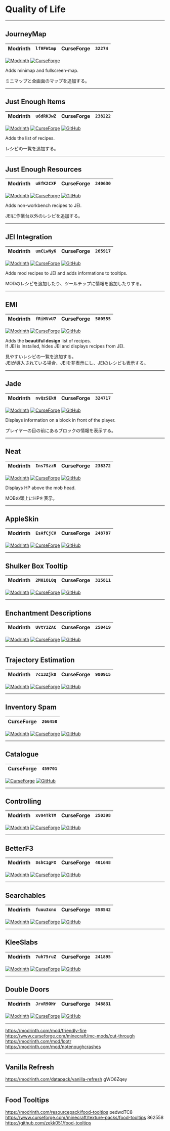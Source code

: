 # Quality of Life  

---

[journeymap_mr]: https://img.shields.io/modrinth/dt/lfHFW1mp?logo=modrinth
[journeymap_cf]: https://img.shields.io/curseforge/dt/32274?logo=curseforge

## JourneyMap  

  | Modrinth | `lfHFW1mp` | CurseForge | `32274`  |
  | :------: | :--------: | :--------: | :------: |  

  [![Modrinth][journeymap_mr]](https://modrinth.com/mod/journeymap)
  [![CurseForge][journeymap_cf]](https://curseforge.com/minecraft/mc-mods/journeymap)

  Adds minimap and fullscreen-map.  

  ミニマップと全画面のマップを追加する。  

---

[jei_mr]: https://img.shields.io/modrinth/dt/u6dRKJwZ?logo=modrinth
[jei_cf]: https://img.shields.io/curseforge/dt/238222?logo=curseforge
[jei_gh]: https://img.shields.io/github/last-commit/mezz/justenoughitems?logo=github

## Just Enough Items  

  | Modrinth | `u6dRKJwZ` | CurseForge | `238222` |
  | :------: | :--------: | :--------: | :------: |  

  [![Modrinth][jei_mr]](https://modrinth.com/mod/jei)
  [![CurseForge][jei_cf]](https://curseforge.com/minecraft/mc-mods/jei)
  [![GitHub][jei_gh]](https://github.com/mezz/justenoughitems)

  Adds the list of recipes.  

  レシピの一覧を追加する。  

---

[just-enough-resources-jer_mr]: https://img.shields.io/modrinth/dt/uEfK2CXF?logo=modrinth
[just-enough-resources-jer_cf]: https://img.shields.io/curseforge/dt/240630?logo=curseforge
[just-enough-resources-jer_gh]: https://img.shields.io/github/last-commit/way2muchnoise/justenoughresources?logo=github

## Just Enough Resources  

  | Modrinth | `uEfK2CXF` | CurseForge | `240630` |
  | :------: | :--------: | :--------: | :------: |  

  [![Modrinth][just-enough-resources-jer_mr]](https://modrinth.com/mod/just-enough-resources-jer)
  [![CurseForge][just-enough-resources-jer_cf]](https://curseforge.com/minecraft/mc-mods/just-enough-resources-jer)
  [![GitHub][just-enough-resources-jer_gh]](https://github.com/way2muchnoise/justenoughresources)

  Adds non-workbench recipes to JEI.  

  JEIに作業台以外のレシピを追加する。  

---

[jei-integration_mr]: https://img.shields.io/modrinth/dt/umCLwNyK?logo=modrinth
[jei-integration_cf]: https://img.shields.io/curseforge/dt/265917?logo=curseforge
[jei-integration_gh]: https://img.shields.io/github/last-commit/snowshock35/jei-integration?logo=github

## JEI Integration  

  | Modrinth | `umCLwNyK` | CurseForge | `265917` |
  | :------: | :--------: | :--------: | :------: |  

  [![Modrinth][jei-integration_mr]](https://modrinth.com/mod/jei-integration)
  [![CurseForge][jei-integration_cf]](https://curseforge.com/minecraft/mc-mods/jei-integration)
  [![GitHub][jei-integration_gh]](https://github.com/snowshock35/jei-integration)

  Adds mod recipes to JEI and adds informations to tooltips.  

  MODのレシピを追加したり、ツールチップに情報を追加したりする。  

---

[emi_mr]: https://img.shields.io/modrinth/dt/fRiHVvU7?logo=modrinth
[emi_cf]: https://img.shields.io/curseforge/dt/580555?logo=curseforge
[emi_gh]: https://img.shields.io/github/last-commit/emilyploszaj/emi?logo=github

## EMI  

  | Modrinth | `fRiHVvU7` | CurseForge | `580555` |
  | :------: | :--------: | :--------: | :------: |  

  [![Modrinth][emi_mr]](https://modrinth.com/mod/emi)
  [![CurseForge][emi_cf]](https://curseforge.com/minecraft/mc-mods/emi)
  [![GitHub][emi_gh]](https://github.com/emilyploszaj/emi)

  Adds the **beautiful design** list of recipes.  
  If JEI is installed, hides JEI and displays recipes from JEI.  

  見やすいレシピの一覧を追加する。  
  JEIが導入されている場合、JEIを非表示にし、JEIのレシピも表示する。  

---

[jade_mr]: https://img.shields.io/modrinth/dt/nvQzSEkH?logo=modrinth
[jade_cf]: https://img.shields.io/curseforge/dt/324717?logo=curseforge
[jade_gh]: https://img.shields.io/github/last-commit/snownee/jade?logo=github

## Jade  

  | Modrinth | `nvQzSEkH` | CurseForge | `324717` |
  | :------: | :--------: | :--------: | :------: |  

  [![Modrinth][jade_mr]](https://modrinth.com/mod/jade)
  [![CurseForge][jade_cf]](https://curseforge.com/minecraft/mc-mods/jade)
  [![GitHub][jade_gh]](https://github.com/snownee/jade)

  Displays information on a block in front of the player.  

  プレイヤーの目の前にあるブロックの情報を表示する。  

---

[neat_mr]: https://img.shields.io/modrinth/dt/Ins7SzzR?logo=modrinth
[neat_cf]: https://img.shields.io/curseforge/dt/238372?logo=curseforge
[neat_gh]: https://img.shields.io/github/last-commit/vazkiimods/neat?logo=github

## Neat  

  | Modrinth | `Ins7SzzR` | CurseForge | `238372` |
  | :------: | :--------: | :--------: | :------: |  

  [![Modrinth][neat_mr]](https://modrinth.com/mod/neat)
  [![CurseForge][neat_cf]](https://curseforge.com/minecraft/mc-mods/neat)
  [![GitHub][neat_gh]](https://github.com/vazkiimods/neat)

  Displays HP above the mob head.  

  MOBの頭上にHPを表示。  

---

[appleskin_mr]: https://img.shields.io/modrinth/dt/EsAfCjCV?logo=modrinth
[appleskin_cf]: https://img.shields.io/curseforge/dt/248787?logo=curseforge
[appleskin_gh]: https://img.shields.io/github/last-commit/squeek502/appleskin?logo=github

## AppleSkin  

  | Modrinth | `EsAfCjCV` | CurseForge | `248787` |
  | :------: | :--------: | :--------: | :------: |  

  [![Modrinth][appleskin_mr]](https://modrinth.com/mod/appleskin)
  [![CurseForge][appleskin_cf]](https://curseforge.com/minecraft/mc-mods/appleskin)
  [![GitHub][appleskin_gh]](https://github.com/squeek502/appleskin)

---

[shulkerboxtooltip_mr]: https://img.shields.io/modrinth/dt/2M01OLQq?logo=modrinth
[shulkerboxtooltip_cf]: https://img.shields.io/curseforge/dt/315811?logo=curseforge
[shulkerboxtooltip_gh]: https://img.shields.io/github/last-commit/misterpemodder/shulkerboxtooltip?logo=github

## Shulker Box Tooltip  

  | Modrinth | `2M01OLQq` | CurseForge | `315811` |
  | :------: | :--------: | :--------: | :------: |  

  [![Modrinth][shulkerboxtooltip_mr]](https://modrinth.com/mod/shulkerboxtooltip)
  [![CurseForge][shulkerboxtooltip_cf]](https://curseforge.com/minecraft/mc-mods/shulkerboxtooltip)
  [![GitHub][shulkerboxtooltip_gh]](https://github.com/misterpemodder/shulkerboxtooltip)

---

[enchantment-descriptions_mr]: https://img.shields.io/modrinth/dt/UVtY3ZAC?logo=modrinth
[enchantment-descriptions_cf]: https://img.shields.io/curseforge/dt/250419?logo=curseforge
[enchantment-descriptions_gh]: https://img.shields.io/github/last-commit/darkhax-minecraft/enchantment-descriptions?logo=github

## Enchantment Descriptions  

  | Modrinth | `UVtY3ZAC` | CurseForge | `250419` |
  | :------: | :--------: | :--------: | :------: |  

  [![Modrinth][enchantment-descriptions_mr]](https://modrinth.com/mod/enchantment-descriptions)
  [![CurseForge][enchantment-descriptions_cf]](https://curseforge.com/minecraft/mc-mods/enchantment-descriptions)
  [![GitHub][enchantment-descriptions_gh]](https://github.com/darkhax-minecraft/enchantment-descriptions)

---

[trajectory-estimation_mr]: https://img.shields.io/modrinth/dt/7c13Zjk8?logo=modrinth
[trajectory-estimation_cf]: https://img.shields.io/curseforge/dt/980915?logo=curseforge
[trajectory-estimation_gh]: https://img.shields.io/github/last-commit/sonnenlicht-as/trajectory-estimation?logo=github

## Trajectory Estimation  

  | Modrinth | `7c13Zjk8` | CurseForge | `980915` |
  | :------: | :--------: | :--------: | :------: |  

  [![Modrinth][trajectory-estimation_mr]](https://modrinth.com/mod/trajectory-estimation)
  [![CurseForge][trajectory-estimation_cf]](https://curseforge.com/minecraft/mc-mods/trajectory-estimation)
  [![GitHub][trajectory-estimation_gh]](https://github.com/sonnenlicht-as/trajectory-estimation)

---

[inventory-spam_cf]: https://img.shields.io/curseforge/dt/266450?logo=curseforge
[inventory-spam_gh]: https://img.shields.io/github/last-commit/gigaherz/inventoryspam?logo=github

## Inventory Spam  

  | CurseForge | `266450` |
  | :--------: | :------: |  

  [![Modrinth][jei_mr]](https://modrinth.com/mod/jei)
  [![CurseForge][inventory-spam_cf]](https://curseforge.com/minecraft/mc-mods/inventory-spam)
  [![GitHub][inventory-spam_gh]](https://github.com/gigaherz/inventoryspam)

---

[catalogue_cf]: https://img.shields.io/curseforge/dt/459701?logo=curseforge
[catalogue_gh]: https://img.shields.io/github/last-commit/mrcrayfish/catalogue?logo=github

## Catalogue  

  | CurseForge | `459701` |
  | :--------: | :------: |  

  [![CurseForge][catalogue_cf]](https://curseforge.com/minecraft/mc-mods/catalogue)
  [![GitHub][catalogue_gh]](https://github.com/mrcrayfish/catalogue)

---

[controlling_mr]: https://img.shields.io/modrinth/dt/xv94TkTM?logo=modrinth
[controlling_cf]: https://img.shields.io/curseforge/dt/250398?logo=curseforge
[controlling_gh]: https://img.shields.io/github/last-commit/jaredlll08/controlling?logo=github

## Controlling  

  | Modrinth | `xv94TkTM` | CurseForge | `250398` |
  | :------: | :--------: | :--------: | :------: |  

  [![Modrinth][controlling_mr]](https://modrinth.com/mod/controlling)
  [![CurseForge][controlling_cf]](https://curseforge.com/minecraft/mc-mods/controlling)
  [![GitHub][controlling_gh]](https://github.com/jaredlll08/controlling)

---

[betterf3_mr]: https://img.shields.io/modrinth/dt/8shC1gFX?logo=modrinth
[betterf3_cf]: https://img.shields.io/curseforge/dt/401648?logo=curseforge
[betterf3_gh]: https://img.shields.io/github/last-commit/treyruffy/betterf3?logo=github

## BetterF3  

  | Modrinth | `8shC1gFX` | CurseForge | `401648` |
  | :------: | :--------: | :--------: | :------: |  

  [![Modrinth][betterf3_mr]](https://modrinth.com/mod/betterf3)
  [![CurseForge][betterf3_cf]](https://curseforge.com/minecraft/mc-mods/betterf3)
  [![GitHub][betterf3_gh]](https://github.com/treyruffy/betterf3)

---

[searchables_mr]: https://img.shields.io/modrinth/dt/fuuu3xnx?logo=modrinth
[searchables_cf]: https://img.shields.io/curseforge/dt/858542?logo=curseforge
[searchables_gh]: https://img.shields.io/github/last-commit/jaredlll08/searchables?logo=github

## Searchables  

  | Modrinth | `fuuu3xnx` | CurseForge | `858542` |
  | :------: | :--------: | :--------: | :------: |  

  [![Modrinth][searchables_mr]](https://modrinth.com/mod/searchables)
  [![CurseForge][searchables_cf]](https://curseforge.com/minecraft/mc-mods/searchables)
  [![GitHub][searchables_gh]](https://github.com/jaredlll08/searchables)

---

[kleeslabs_mr]: https://img.shields.io/modrinth/dt/7uh75ruZ?logo=modrinth
[kleeslabs_cf]: https://img.shields.io/curseforge/dt/241895?logo=curseforge
[kleeslabs_gh]: https://img.shields.io/github/last-commit/twelveiterationmods/kleeslabs?logo=github

## KleeSlabs  

  | Modrinth | `7uh75ruZ` | CurseForge | `241895` |
  | :------: | :--------: | :--------: | :------: |  

  [![Modrinth][kleeslabs_mr]](https://modrinth.com/mod/kleeslabs)
  [![CurseForge][kleeslabs_cf]](https://curseforge.com/minecraft/mc-mods/kleeslabs)
  [![GitHub][kleeslabs_gh]](https://github.com/twelveiterationmods/kleeslabs)

---

[double-doors_mr]: https://img.shields.io/modrinth/dt/JrvR9OHr?logo=modrinth
[double-doors_cf]: https://img.shields.io/curseforge/dt/348831?logo=curseforge
[double-doors_gh]: https://img.shields.io/github/last-commit/twelveiterationmods/kleeslabs?logo=github

## Double Doors

  | Modrinth | `JrvR9OHr` | CurseForge | `348831` |
  | :------: | :--------: | :--------: | :------: |  

  [![Modrinth][double-doors_mr]](https://modrinth.com/mod/double-doors)
  [![CurseForge][double-doors_cf]](https://www.curseforge.com/minecraft/mc-mods/double-doors)
  [![GitHub][double-doors_gh]](https://github.com/serilum/double-doors)

---

<https://modrinth.com/mod/friendly-fire>
<https://www.curseforge.com/minecraft/mc-mods/cut-through>
<https://modrinth.com/mod/lootr>
<https://modrinth.com/mod/notenoughcrashes>

---

## Vanilla Refresh  

  <https://modrinth.com/datapack/vanilla-refresh>
  gWO6Zqey

---

## Food Tooltips  

  <https://modrinth.com/resourcepack/food-tooltips>
  pedwdTC8
  <https://www.curseforge.com/minecraft/texture-packs/food-tooltips>
  862558
  <https://github.com/zekk051/food-tooltips>
